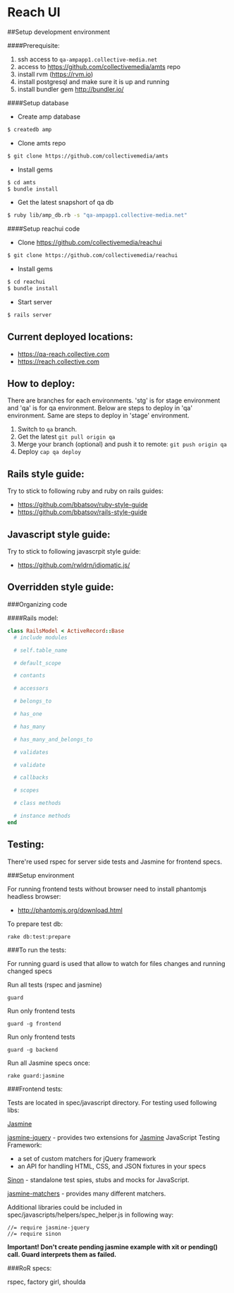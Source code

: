 Reach UI
========

##Setup development environment

####Prerequisite:
1. ssh access to ```qa-ampapp1.collective-media.net```
2. access to https://github.com/collectivemedia/amts repo
3. install rvm (https://rvm.io)
4. install postgresql and make sure it is up and running
5. install bundler gem http://bundler.io/


####Setup database

- Create amp database

```bash
$ createdb amp
```

- Clone amts repo

```bash
$ git clone https://github.com/collectivemedia/amts
```

- Install gems

```bash
$ cd amts
$ bundle install
```

- Get the latest snapshort of qa db

```bash
$ ruby lib/amp_db.rb -s "qa-ampapp1.collective-media.net"
```

####Setup reachui code

- Clone https://github.com/collectivemedia/reachui
```bash
$ git clone https://github.com/collectivemedia/reachui
```

- Install gems
```bash
$ cd reachui
$ bundle install
```

- Start server
```bash
$ rails server
```


Current deployed locations:
-
* https://qa-reach.collective.com
* https://reach.collective.com

How to deploy:
-

There are branches for each environments. 'stg' is for stage environment and 'qa' is for qa environment. Below are steps to deploy in 'qa' environment. Same are steps to deploy in 'stage' environment.

1. Switch to `qa` branch.
2. Get the latest `git pull origin qa`
3. Merge your branch (optional) and push it to remote: `git push origin qa`
4. Deploy `cap qa deploy`

Rails style guide:
-
Try to stick to following ruby and ruby on rails guides:

* https://github.com/bbatsov/ruby-style-guide
* https://github.com/bbatsov/rails-style-guide

Javascript style guide:
-
Try to stick to following javascrpit style guide:

* https://github.com/rwldrn/idiomatic.js/

Overridden style guide:
-

###Organizing code

####Rails model:
```ruby
class RailsModel < ActiveRecord::Base
  # include modules

  # self.table_name

  # default_scope

  # contants

  # accessors

  # belongs_to

  # has_one

  # has_many

  # has_many_and_belongs_to

  # validates

  # validate

  # callbacks

  # scopes

  # class methods

  # instance methods
end
```

Testing:
-

There're used rspec for server side tests and Jasmine for frontend specs.

###Setup environment

For running frontend tests without browser need to install phantomjs headless browser:

* http://phantomjs.org/download.html

To prepare test db:

    rake db:test:prepare

###To run the tests:

For running guard is used that allow to watch for files changes and running changed specs

Run all tests (rspec and jasmine)

    guard

Run only frontend tests

    guard -g frontend

Run only frontend tests

    guard -g backend

Run all Jasmine specs once:

    rake guard:jasmine

###Frontend tests:

Tests are located in spec/javascript directory.
For testing used following libs:

[Jasmine](http://pivotal.github.com/jasmine/)

[jasmine-jquery](https://github.com/velesin/jasmine-jquery) - provides two extensions for [Jasmine](http://pivotal.github.com/jasmine/) JavaScript Testing Framework:

- a set of custom matchers for jQuery framework
- an API for handling HTML, CSS, and JSON fixtures in your specs

[Sinon](http://sinonjs.org/) - standalone test spies, stubs and mocks for JavaScript.

[jasmine-matchers](https://github.com/JamieMason/Jasmine-Matchers) - provides many different matchers.

Additional libraries could be included in spec/javascripts/helpers/spec_helper.js in following way:

    //= require jasmine-jquery
    //= require sinon

**Important! Don't create pending jasmine example with xit or pending() call. Guard interprets them as failed.**

###RoR specs:

rspec, factory girl, shoulda
